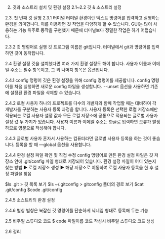 2. 깃과 소스트리 설치 및 환경 설정
2.1~2.2 깃 & 소스트리 설정

2.3. 첫 번째 깃 실행
2.3.1 터미널
터미널 환경이란 텍스트 명령어를 입력하고 실행하는 환경을 의미합니다. 이를 이용하면 깃 작업을 다양하게 할 수 있습니다. GUI는 많이 사용하는 기능 위주로 동작을 구현했기 때문에 터미널보다 정밀한 작업은 하기 어렵습니다.

2.3.2 깃 명렁어로 실행
깃 프로그램 이름은 git입니다. 터미널에서 git과 명령어를 입력하면 깃이 동작합니다. 

2.4 환경 설정
깃을 설치했다면 여러 가지 환경 설정도 해야 합니다. 사용자 이름과 이메일 주소는 필수 항목이고, 그 외 나머지 항목은 옵션입니다.

2.4.1 config 명령어
깃은 환경 설정을 위해 config 명렁어를 제공합니다. config 명령어를 처음 실행하면 새로운 config 파일을 생성합니다. --unset 옵션을 사용하면 기존에 설정된 환경 파일을 삭제할 수 있습니다.

2.4.2 로컬 사용자
하나의 프로젝트를 다수의 개발자와 함께 작업할 때는 대비하여 각 개발자를 구분하는 사용자 등록 과정을 합니다. 사용자 등록은 선택한 로컬 저장소에만 적용되는 로컬 사용자 설정 값과 모든 로컬 저장소에 공통으로 적용되는 글로벌 사용자 설정 값 두 가지가 있습니다. 사용자 이름과 이메일 주소는 한글로 입력하면 오류가 발생하므로 영문으로 작성해야 합니다.

2.4.3 글로벌 사용자 
혼자서 사용하는 컴퓨터라면 글로벌 사용자 등록을 하는 것이 좋습니다. 등록을 할 때 —global 옵션을 사용합니다. 

2.4.4 환경 설정 파일 확인 및 직접 수정
config 명령어로 만든 환경 설정 파일은 깃 저장소 안에 .git/config 파일 형태로 저장되어 있습니다.
환경 설정 파일이 어디 있는지 찾는 방법
▶ 로컬 저장소 생성
▶ 해당 저장소로 이동하여 로컬 사용자 등록을 한 후 설정 파일을 찾음

$ls .git > 깃 목록 보기
$ls ~/.gitconfig > gitconfig 폴더의 경로 보기
$cat .git/config
$code .git/config

2.4.5 소스트리의 환경 설정

2.4.6 별칭
별칭은 복잡한 깃 명령어를 단순하게 닉네임 형태로 등록해 두는 기능

2.5 비주얼 스튜디오 코드
$ code 파일이름 
코드 작성시 비주얼 스튜디오 코드 생성

2.6 정리
